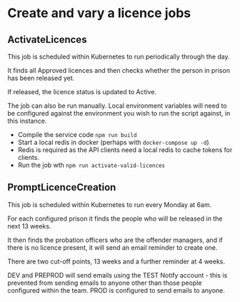 # Create and vary a licence jobs

## ActivateLicences

This job is scheduled within Kubernetes to run periodically through the day.

It finds all Approved licences and then checks whether the person in prison has been released yet.

If released, the licence status is updated to Active.

The job can also be run manually. Local environment variables will need to be configured against
the environment you wish to run the script against, in this instance. 

* Compile the service code `npm run build`
* Start a local redis in docker (perhaps with `docker-compose up -d`)
* Redis is required as the API clients need a local redis to cache tokens for clients.
* Run the job wth `npm run activate-valid-licences`


## PromptLicenceCreation

This job is scheduled within Kubernetes to run every Monday at 6am.

For each configured prison it finds the people who will be released in the next 13 weeks.

It then finds the probation officers who are the offender managers, and if there is no 
licence present, it will send an email reminder to create one.

There are two cut-off points, 13 weeks and a further reminder at 4 weeks.

DEV and PREPROD will send emails using the TEST Notify account - this is prevented from sending 
emails to anyone other than those people configured within the team. PROD is configured to send
emails to anyone.
